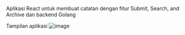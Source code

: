 Aplikasi React untuk membuat catatan dengan fitur Submit, Search, and Archive dan backend Golang

Tampilan aplikasi
![image](https://github.com/user-attachments/assets/c0266ce3-4ce0-4ac0-a67f-2e52474239d8)
